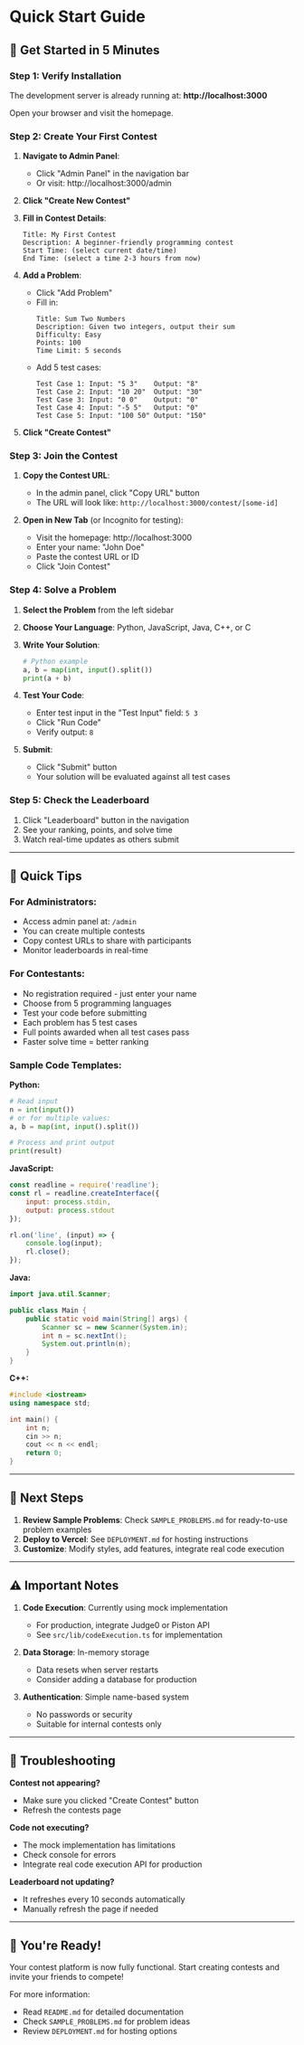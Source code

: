 # Quick Start Guide

## 🚀 Get Started in 5 Minutes

### Step 1: Verify Installation
The development server is already running at: **http://localhost:3000**

Open your browser and visit the homepage.

### Step 2: Create Your First Contest

1. **Navigate to Admin Panel**:
   - Click "Admin Panel" in the navigation bar
   - Or visit: http://localhost:3000/admin

2. **Click "Create New Contest"**

3. **Fill in Contest Details**:
   ```
   Title: My First Contest
   Description: A beginner-friendly programming contest
   Start Time: (select current date/time)
   End Time: (select a time 2-3 hours from now)
   ```

4. **Add a Problem**:
   - Click "Add Problem"
   - Fill in:
     ```
     Title: Sum Two Numbers
     Description: Given two integers, output their sum
     Difficulty: Easy
     Points: 100
     Time Limit: 5 seconds
     ```
   - Add 5 test cases:
     ```
     Test Case 1: Input: "5 3"    Output: "8"
     Test Case 2: Input: "10 20"  Output: "30"
     Test Case 3: Input: "0 0"    Output: "0"
     Test Case 4: Input: "-5 5"   Output: "0"
     Test Case 5: Input: "100 50" Output: "150"
     ```

5. **Click "Create Contest"**

### Step 3: Join the Contest

1. **Copy the Contest URL**:
   - In the admin panel, click "Copy URL" button
   - The URL will look like: `http://localhost:3000/contest/[some-id]`

2. **Open in New Tab** (or Incognito for testing):
   - Visit the homepage: http://localhost:3000
   - Enter your name: "John Doe"
   - Paste the contest URL or ID
   - Click "Join Contest"

### Step 4: Solve a Problem

1. **Select the Problem** from the left sidebar

2. **Choose Your Language**: Python, JavaScript, Java, C++, or C

3. **Write Your Solution**:
   ```python
   # Python example
   a, b = map(int, input().split())
   print(a + b)
   ```

4. **Test Your Code**:
   - Enter test input in the "Test Input" field: `5 3`
   - Click "Run Code"
   - Verify output: `8`

5. **Submit**:
   - Click "Submit" button
   - Your solution will be evaluated against all test cases

### Step 5: Check the Leaderboard

1. Click "Leaderboard" button in the navigation
2. See your ranking, points, and solve time
3. Watch real-time updates as others submit

---

## 🎯 Quick Tips

### For Administrators:
- Access admin panel at: `/admin`
- You can create multiple contests
- Copy contest URLs to share with participants
- Monitor leaderboards in real-time

### For Contestants:
- No registration required - just enter your name
- Choose from 5 programming languages
- Test your code before submitting
- Each problem has 5 test cases
- Full points awarded when all test cases pass
- Faster solve time = better ranking

### Sample Code Templates:

**Python:**
```python
# Read input
n = int(input())
# or for multiple values:
a, b = map(int, input().split())

# Process and print output
print(result)
```

**JavaScript:**
```javascript
const readline = require('readline');
const rl = readline.createInterface({
    input: process.stdin,
    output: process.stdout
});

rl.on('line', (input) => {
    console.log(input);
    rl.close();
});
```

**Java:**
```java
import java.util.Scanner;

public class Main {
    public static void main(String[] args) {
        Scanner sc = new Scanner(System.in);
        int n = sc.nextInt();
        System.out.println(n);
    }
}
```

**C++:**
```cpp
#include <iostream>
using namespace std;

int main() {
    int n;
    cin >> n;
    cout << n << endl;
    return 0;
}
```

---

## 📖 Next Steps

1. **Review Sample Problems**: Check `SAMPLE_PROBLEMS.md` for ready-to-use problem examples
2. **Deploy to Vercel**: See `DEPLOYMENT.md` for hosting instructions
3. **Customize**: Modify styles, add features, integrate real code execution

---

## ⚠️ Important Notes

1. **Code Execution**: Currently using mock implementation
   - For production, integrate Judge0 or Piston API
   - See `src/lib/codeExecution.ts` for implementation

2. **Data Storage**: In-memory storage
   - Data resets when server restarts
   - Consider adding a database for production

3. **Authentication**: Simple name-based system
   - No passwords or security
   - Suitable for internal contests only

---

## 🐛 Troubleshooting

**Contest not appearing?**
- Make sure you clicked "Create Contest" button
- Refresh the contests page

**Code not executing?**
- The mock implementation has limitations
- Check console for errors
- Integrate real code execution API for production

**Leaderboard not updating?**
- It refreshes every 10 seconds automatically
- Manually refresh the page if needed

---

## 🎉 You're Ready!

Your contest platform is now fully functional. Start creating contests and invite your friends to compete!

For more information:
- Read `README.md` for detailed documentation
- Check `SAMPLE_PROBLEMS.md` for problem ideas
- Review `DEPLOYMENT.md` for hosting options

